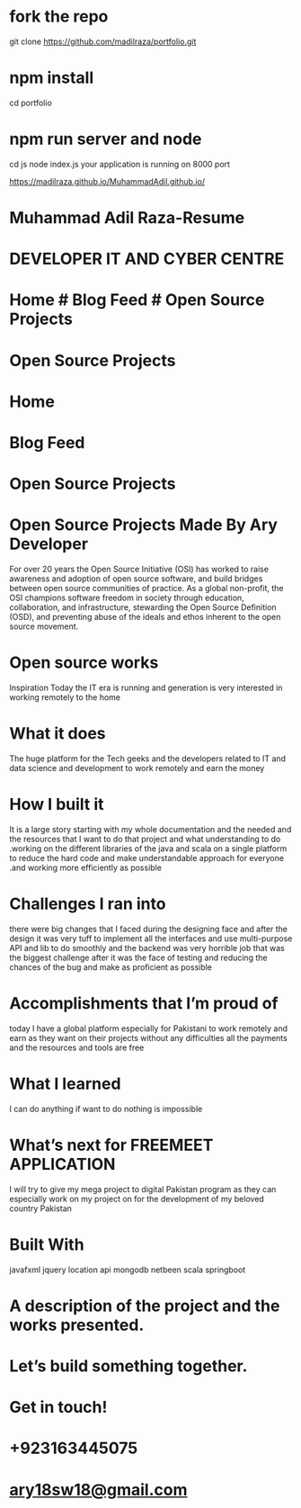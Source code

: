 
# fork the repo 
git clone https://github.com/madilraza/portfolio.git
# npm install 
cd portfolio 
# npm run server and node
cd js 
node index.js
your application is running on 8000 port


https://madilraza.github.io/MuhammadAdil.github.io/
# Muhammad Adil Raza-Resume

# DEVELOPER IT AND CYBER CENTRE

 # Home # Blog Feed  # Open Source Projects

 # Open Source Projects
 # Home

 # Blog Feed

 # Open Source Projects

# Open Source Projects Made By Ary Developer
For over 20 years the Open Source Initiative (OSI) has worked to raise awareness and adoption of open source software, and build bridges between open source communities of practice. As a global non-profit, the OSI champions software freedom in society through education, collaboration, and infrastructure, stewarding the Open Source Definition (OSD), and preventing abuse of the ideals and ethos inherent to the open source movement.

# Open source works
Inspiration
Today the IT era is running and generation is very interested in working remotely to the home

 # What it does
The huge platform for the Tech geeks and the developers related to IT and data science and development to work remotely and earn the money

 # How I built it
It is a large story starting with my whole documentation and the needed and the resources that I want to do that project and what understanding to do .working on the different libraries of the java and scala on a single platform to reduce the hard code and make understandable approach for everyone .and working more efficiently as possible

 # Challenges I ran into
there were big changes that I faced during the designing face and after the design it was very tuff to implement all the interfaces and use multi-purpose API and lib to do smoothly and the backend was very horrible job that was the biggest challenge after it was the face of testing and reducing the chances of the bug and make as proficient as possible

 # Accomplishments that I’m proud of
today I have a global platform especially for Pakistani to work remotely and earn as they want on their projects without any difficulties all the payments and the resources and tools are free

 # What I learned
I can do anything if want to do nothing is impossible

 # What’s next for FREEMEET APPLICATION
I will try to give my mega project to digital Pakistan program as they can especially work on my project on for the development of my beloved country Pakistan

 # Built With
javafxml
jquery
location api
mongodb
netbeen
scala
springboot

 # A description of the project and the works presented.

 # Let’s build something together.
 # Get in touch!
# +923163445075
# ary18sw18@gmail.com
